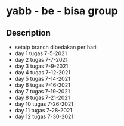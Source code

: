 # yabb - be - bisa group

## Description

* setaip branch dibedakan per hari
* day 1 tugas 7-5-2021
* day 2 tugas 7-7-2021 
* day 3 tugas 7-9-2021
* day 4 tugas 7-12-2021
* day 5 tugas 7-14-2021
* day 6 tugas 7-16-2021
* day 7 tugas 7-19-2021
* day 8 tugas 7-21-2021
* day 10 tugas 7-26-2021
* day 11 tugas 7-28-2021
* day 12 tugas 7-30-2021
